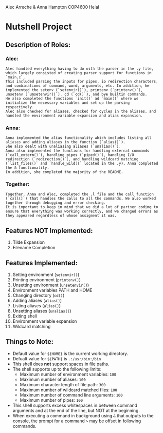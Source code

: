 Alec Arreche & Anna Hampton
COP4600
Helal

# Nutshell Project

## Description of Roles:

### Alec:
    Alec handled everything having to do with the parser in the .y file, which largely consisted of creating parser support for functions in `main.c`. 
    This included parsing the inputs for pipes, io redirection characters, and combinations of command, word, arguments, etc. In addition, he implemented the setenv (`setenvir()`), printenv (`printenv()`), unsetenv (`unsetenvir()`), cd (`cd()`), and bye builtin commands. 
    He also completed the functions `init()` ad `main()` where we initialize the necessary variables and set up the parsing respectively. 
    Alec also checked for aliases, checked for cycles in the aliases, and handled the environment variable expansion and alias expansion.

### Anna:
    Anna implemented the alias functionality which includes listing all aliases and adding aliases in the function (`alias()`). 
    She also dealt with unaliasing aliases (`unalias()`). 
    Anna also implemented the functions for handling external commands (`call_extern()`), handling pipes (`piped()`), handling I/O redirection (`redirection()`), and handling wildcard matching (`list_files()` and `handle_wild()` located in the .y). Anna completed the & functionality. 
    In addition, she completed the majority of the README. 

### Together:
    Together, Anna and Alec, completed the .l file and the call function (`call()`) that handles the calls to all the commands. We also worked together through debugging and error checking. 
    It is important to keep in mind that we did a lot of partner coding to ensure that everything was working correctly, and we changed errors as they appeared regardless of whose assigment it was.

## Features NOT Implemented:
1. Tilde Expansion
2. Filename Completion

## Features Implemented:
1. Setting environment (`setenvir()`)
2. Printing environment (`printenv()`)
3. Unsetting environment (`unsetenvir()`)
4. Environment variables PATH and HOME
5. Changing directory (`cd()`)
6. Adding aliases (`alias()`)
7. Listing aliases (`alias()`)
8. Unsetting aliases (`unalias()`)
9. Exiting shell
10. Environment variable expansion
11. Wildcard matching

## Things to Note:
- Default value for `${HOME}` is the current working directory. 
- Defualt value for `${PATH}` is `.:/usr/bin:/bin`
- This shell does **not** support spaces in file paths. 
- The shell supports up to the following limits: 
    - Maximum number of environment variables: `100`
    - Maximum number of aliases: `100`
    - Maximum character length of file path: `300`
    - Maximum number of wildcard matched files: `100`
    - Maximum number of command line arguments: `100`
    - Maximum number of pipes: `100`
- This shell supports excess whitespaces in between command arguments and at the end of the line, but NOT at the beginning. 
- When executing a command in background using `&` that outputs to the console, the prompt for a command `>` may be offset in following commands. 
